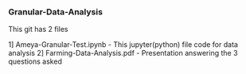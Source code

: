 ### Granular-Data-Analysis

This git has 2 files

1] Ameya-Granular-Test.ipynb - This jupyter(python) file code for data analysis
2] Farming-Data-Analysis.pdf - Presentation answering the 3 questions asked
